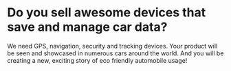 # Do you sell awesome devices that save and manage car data? #
We need GPS, navigation, security and tracking devices. Your product will be seen and showcased in numerous cars around the world. And you will be creating a new, exciting story of eco friendly automobile usage!